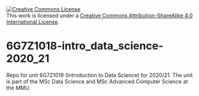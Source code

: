 <a rel="license" href="http://creativecommons.org/licenses/by-sa/4.0/"><img alt="Creative Commons License" style="border-width:0" src="https://i.creativecommons.org/l/by-sa/4.0/88x31.png" /></a><br />This work is licensed under a <a rel="license" href="http://creativecommons.org/licenses/by-sa/4.0/">Creative Commons Attribution-ShareAlike 4.0 International License</a>.


# 6G7Z1018-intro_data_science-2020_21

Repo for unit 6G7Z1018 (Introduction to Data Science) for 2020/21. The unit is part of the MSc Data Science and MSc Advanced Computer Science at the MMU.
